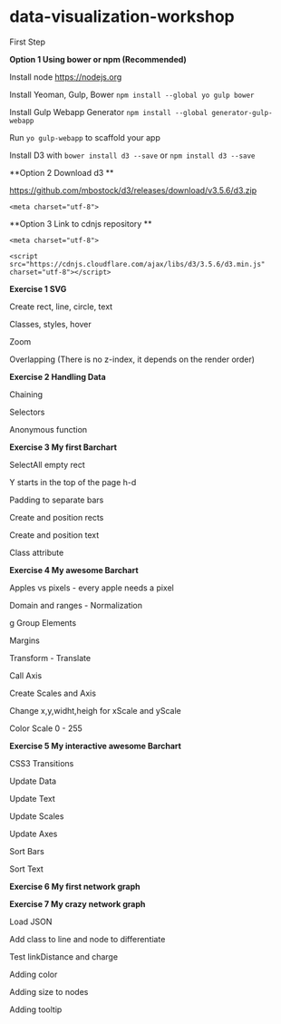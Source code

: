 # data-visualization-workshop

First Step

**Option 1 Using bower or npm (Recommended)**

Install node https://nodejs.org

Install Yeoman, Gulp, Bower `npm install --global yo gulp bower`

Install Gulp Webapp Generator `npm install --global generator-gulp-webapp`

Run `yo gulp-webapp` to scaffold your app

Install D3 with `bower install d3 --save` or `npm install d3 --save`

**Option 2 Download d3 **

https://github.com/mbostock/d3/releases/download/v3.5.6/d3.zip

`<meta charset="utf-8">`

**Option 3 Link to cdnjs repository **

`<meta charset="utf-8">`

`<script src="https://cdnjs.cloudflare.com/ajax/libs/d3/3.5.6/d3.min.js" charset="utf-8"></script>`

**Exercise 1 SVG**

Create rect, line, circle, text

Classes, styles, hover

Zoom

Overlapping (There is no z-index, it depends on the render order)

**Exercise 2 Handling Data**

Chaining

Selectors

Anonymous function

**Exercise 3 My first Barchart**

SelectAll empty rect

Y starts in the top of the page h-d

Padding to separate bars

Create and position rects

Create and position text

Class attribute

**Exercise 4 My awesome Barchart**

Apples vs pixels - every apple needs a pixel

Domain and ranges - Normalization

g Group Elements

Margins

Transform - Translate

Call Axis

Create Scales and Axis

Change x,y,widht,heigh for xScale and yScale

Color Scale 0 - 255

**Exercise 5 My interactive awesome Barchart**

CSS3 Transitions

Update Data

Update Text

Update Scales

Update Axes

Sort Bars

Sort Text

**Exercise 6 My first network graph**

**Exercise 7 My crazy network graph**

Load JSON

Add class to line and node to differentiate

Test linkDistance and charge

Adding color

Adding size to nodes

Adding tooltip